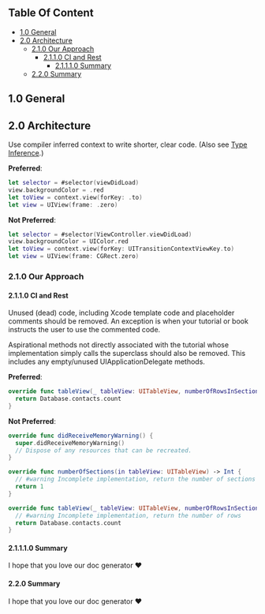 ## Table Of Content

- [1.0 General](#10-general)
- [2.0 Architecture](#20-architecture)
	- [2.1.0 Our Approach](#210-our-approach)
		- [2.1.1.0 CI and Rest](#2110-ci-and-rest)
			- [2.1.1.1.0 Summary](#21110-summary)
	- [2.2.0 Summary](#220-summary)

##  1.0 General

##  2.0 Architecture
Use compiler inferred context to write shorter, clear code.  (Also see [Type Inference](#type-inference).)

**Preferred**:
```swift
let selector = #selector(viewDidLoad)
view.backgroundColor = .red
let toView = context.view(forKey: .to)
let view = UIView(frame: .zero)
```

**Not Preferred**:
```swift
let selector = #selector(ViewController.viewDidLoad)
view.backgroundColor = UIColor.red
let toView = context.view(forKey: UITransitionContextViewKey.to)
let view = UIView(frame: CGRect.zero)
```
###  2.1.0 Our Approach

####  2.1.1.0 CI and Rest

Unused (dead) code, including Xcode template code and placeholder comments should be removed. An exception is when your tutorial or book instructs the user to use the commented code.

Aspirational methods not directly associated with the tutorial whose implementation simply calls the superclass should also be removed. This includes any empty/unused UIApplicationDelegate methods.

**Preferred**:
```swift
override func tableView(_ tableView: UITableView, numberOfRowsInSection section: Int) -> Int {
  return Database.contacts.count
}
```

**Not Preferred**:
```swift
override func didReceiveMemoryWarning() {
  super.didReceiveMemoryWarning()
  // Dispose of any resources that can be recreated.
}

override func numberOfSections(in tableView: UITableView) -> Int {
  // #warning Incomplete implementation, return the number of sections
  return 1
}

override func tableView(_ tableView: UITableView, numberOfRowsInSection section: Int) -> Int {
  // #warning Incomplete implementation, return the number of rows
  return Database.contacts.count
}

```
####  2.1.1.1.0 Summary
I hope that you love our doc generator ❤️

####  2.2.0 Summary
I hope that you love our doc generator ❤️
